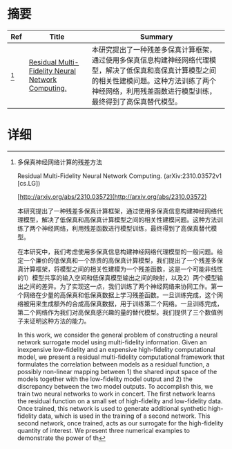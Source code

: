 # 摘要

| Ref | Title | Summary |
| --- | --- | --- |
| [^1] | [Residual Multi-Fidelity Neural Network Computing.](http://arxiv.org/abs/2310.03572) | 本研究提出了一种残差多保真计算框架，通过使用多保真信息构建神经网络代理模型，解决了低保真和高保真计算模型之间的相关性建模问题。这种方法训练了两个神经网络，利用残差函数进行模型训练，最终得到了高保真替代模型。 |

# 详细

[^1]: 多保真神经网络计算的残差方法

    Residual Multi-Fidelity Neural Network Computing. (arXiv:2310.03572v1 [cs.LG])

    [http://arxiv.org/abs/2310.03572](http://arxiv.org/abs/2310.03572)

    本研究提出了一种残差多保真计算框架，通过使用多保真信息构建神经网络代理模型，解决了低保真和高保真计算模型之间的相关性建模问题。这种方法训练了两个神经网络，利用残差函数进行模型训练，最终得到了高保真替代模型。

    

    在本研究中，我们考虑使用多保真信息构建神经网络代理模型的一般问题。给定一个廉价的低保真和一个昂贵的高保真计算模型，我们提出了一个残差多保真计算框架，将模型之间的相关性建模为一个残差函数，这是一个可能非线性的1）模型共享的输入空间和低保真模型输出之间的映射，以及2）两个模型输出之间的差异。为了实现这一点，我们训练了两个神经网络来协同工作。第一个网络在少量的高保真和低保真数据上学习残差函数。一旦训练完成，这个网络被用来生成额外的合成高保真数据，用于训练第二个网络。一旦训练完成，第二个网络作为我们对高保真感兴趣的量的替代模型。我们提供了三个数值例子来证明这种方法的能力。

    In this work, we consider the general problem of constructing a neural network surrogate model using multi-fidelity information. Given an inexpensive low-fidelity and an expensive high-fidelity computational model, we present a residual multi-fidelity computational framework that formulates the correlation between models as a residual function, a possibly non-linear mapping between 1) the shared input space of the models together with the low-fidelity model output and 2) the discrepancy between the two model outputs. To accomplish this, we train two neural networks to work in concert. The first network learns the residual function on a small set of high-fidelity and low-fidelity data. Once trained, this network is used to generate additional synthetic high-fidelity data, which is used in the training of a second network. This second network, once trained, acts as our surrogate for the high-fidelity quantity of interest. We present three numerical examples to demonstrate the power of th
    

